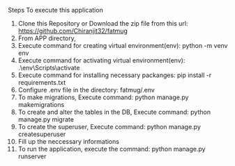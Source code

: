 Steps To execute this application

1. Clone this Repository or Download the zip file from this url: https://github.com/Chiranjit32/fatmug
2. From APP directory, 
3. Execute command for creating virtual environment(env): python -m venv env
4. Execute command for activating virtual environment(env): .\env\Scripts\activate
5. Execute command for installing necessary packanges: pip install -r requirements.txt
6. Configure .env file in the directory: fatmug/.env
7. To make migrations, Execute command: python manage.py makemigrations
8. To create and alter the tables in the DB, Execute command: python manage.py migrate
9. To create the superuser, Execute command: python manage.py createsuperuser
10. Fill up the neccessary informations
11. To run the application, execute the command: python manage.py runserver